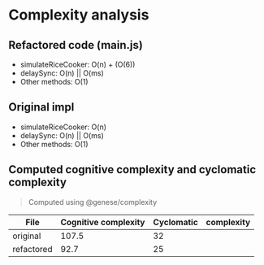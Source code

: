 # Complexity analysis

## Refactored code (main.js)

- simulateRiceCooker: O(n) + (O(6))
- delaySync: O(n) || O(ms)
- Other methods: O(1)

## Original impl

- simulateRiceCooker: O(n)
- delaySync: O(n) || O(ms)
- Other methods: O(1)

## Computed cognitive complexity and cyclomatic complexity

> Computed using @genese/complexity 

|File  |Cognitive complexity|  Cyclomatic| complexity|
--------|--------------------|-------------|-----------|
|original | 107.5 | 32|
|refactored  |92.7  |25|
